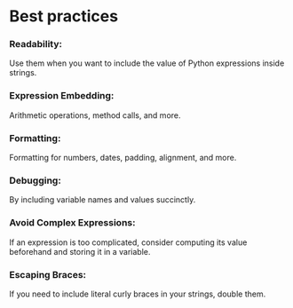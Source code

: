 # Best practices

### Readability: 
Use them when you want to include the value of Python expressions inside strings.

### Expression Embedding: 
Arithmetic operations, method calls, and more.

### Formatting: 
Formatting for numbers, dates, padding, alignment, and more.

### Debugging: 
By including variable names and values succinctly.

### Avoid Complex Expressions: 
If an expression is too complicated, consider computing its value beforehand and storing it in a variable.

### Escaping Braces: 
If you need to include literal curly braces in your strings, double them.
